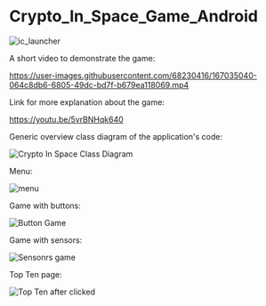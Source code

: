 # Crypto_In_Space_Game_Android

![ic_launcher](https://user-images.githubusercontent.com/68230416/167035243-5734f5f4-9c6d-4dfb-8ac6-f150afa4cc45.png)

A short video to demonstrate the game: 

https://user-images.githubusercontent.com/68230416/167035040-064c8db6-6805-49dc-bd7f-b679ea118069.mp4

Link for more explanation about the game:

https://youtu.be/5vrBNHqk640

Generic overview class diagram of the application's code:

![Crypto In Space Class Diagram](https://user-images.githubusercontent.com/68230416/167259349-bc5608d2-94fb-4143-b90a-9014d3e94bc3.jpg)

Menu:

![menu](https://user-images.githubusercontent.com/68230416/167035899-722ea16e-8306-4921-a776-cdb0e87fdeda.png)


Game with buttons:

![Button Game](https://user-images.githubusercontent.com/68230416/167035937-f0ecb158-e32e-4dbe-8cbd-72075fe77908.png)

Game with sensors:

![Sensonrs game](https://user-images.githubusercontent.com/68230416/167035958-723df551-802f-4ae5-a24d-2a7859aa4a89.png)

Top Ten page:

![Top Ten after clicked](https://user-images.githubusercontent.com/68230416/167036493-4702670c-90b5-4859-bf1b-85d517aeaba4.png)
